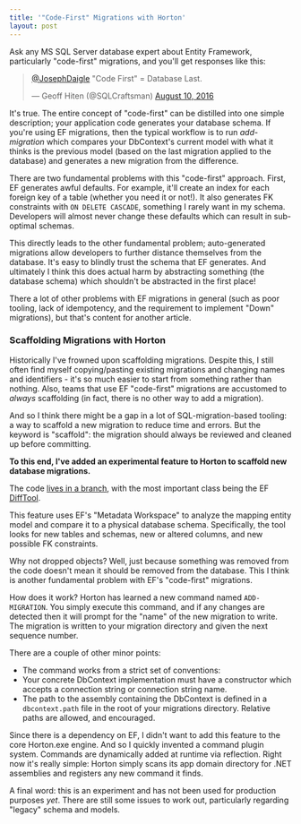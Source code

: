 ```yaml
---
title: '"Code-First" Migrations with Horton'
layout: post
---
```


Ask any MS SQL Server database expert about Entity Framework, particularly "code-first" migrations, and you'll get responses like this:

<blockquote class="twitter-tweet" data-conversation="none" data-lang="en"><p lang="en" dir="ltr"><a href="https://twitter.com/JosephDaigle">@JosephDaigle</a> &quot;Code First&quot; = Database Last.</p>&mdash; Geoff Hiten (@SQLCraftsman) <a href="https://twitter.com/SQLCraftsman/status/763448503741931520">August 10, 2016</a></blockquote>
<script async src="//platform.twitter.com/widgets.js" charset="utf-8"></script>

It's true. The entire concept of "code-first" can be distilled into one simple description; your application code generates your database schema. If you're using EF migrations, then the typical workflow is to run *add-migration* which compares your DbContext's current model with what it thinks is the previous model (based on the last migration applied to the database) and generates a new migration from the difference.

There are two fundamental problems with this "code-first" approach. First, EF generates awful defaults. For example, it'll create an index for each foreign key of a table (whether you need it or not!). It also generates FK constraints with `ON DELETE CASCADE`, something I rarely want in my schema. Developers will almost never change these defaults which can result in sub-optimal schemas.

This directly leads to the other fundamental problem; auto-generated migrations allow developers to further distance themselves from the database. It's easy to blindly trust the schema that EF generates. And ultimately I think this does actual harm by abstracting something (the database schema) which shouldn't be abstracted in the first place!

There a lot of other problems with EF migrations in general (such as poor tooling, lack of idempotency, and the requirement to implement "Down" migrations), but that's content for another article.

### Scaffolding Migrations with Horton

Historically I've frowned upon scaffolding migrations. Despite this, I still often find myself copying/pasting existing migrations and changing names and identifiers - it's so much easier to start from something rather than nothing. Also, teams that use EF "code-first" migrations are accustomed to *always* scaffolding (in fact, there is no other way to add a migration).

And so I think there might be a gap in a lot of SQL-migration-based tooling: a way to scaffold a new migration to reduce time and errors. But the keyword is "scaffold": the migration should always be reviewed and cleaned up before committing.

**To this end, I've added an experimental feature to Horton to scaffold new database migrations.**

The code [lives in a branch](https://github.com/jdaigle/Horton/tree/migration_gen_plugin), with the most important class being the EF [DiffTool](https://github.com/jdaigle/Horton/blob/migration_gen_plugin/src/Horton.MigrationGenerator/EF6/DiffTool.cs).

This feature uses EF's "Metadata Workspace" to analyze the mapping entity model and compare it to a physical database schema. Specifically, the tool looks for new tables and schemas, new or altered columns, and new possible FK constraints.

Why not dropped objects? Well, just because something was removed from the code doesn't mean it should be removed from the database. This I think is another fundamental problem with EF's "code-first" migrations. 

How does it work? Horton has learned a new command named `ADD-MIGRATION`. You simply execute this command, and if any changes are detected then it will prompt for the "name" of the new migration to write. The migration is written to your migration directory and given the next sequence number.

There are a couple of other minor points:

* The command works from a strict set of conventions:
* Your concrete DbContext implementation must have a constructor which accepts a connection string or connection string name.
* The path to the assembly containing the DbContext is defined in a `dbcontext.path` file in the root of your migrations directory. Relative paths are allowed, and encouraged.

Since there is a dependency on EF, I didn't want to add this feature to the core Horton.exe engine. And so I quickly invented a command plugin system. Commands are dynamically added at runtime via reflection. Right now it's really simple: Horton simply scans its app domain directory for .NET assemblies and registers any new command it finds.

A final word: this is an experiment and has not been used for production purposes *yet*. There are still some issues to work out, particularly regarding "legacy" schema and models.
